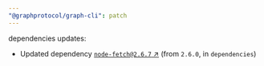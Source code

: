 ```yaml
---
"@graphprotocol/graph-cli": patch
---
```

dependencies updates:
  - Updated dependency [`node-fetch@2.6.7` ↗︎](https://www.npmjs.com/package/node-fetch/v/2.6.7) (from `2.6.0`, in `dependencies`)
